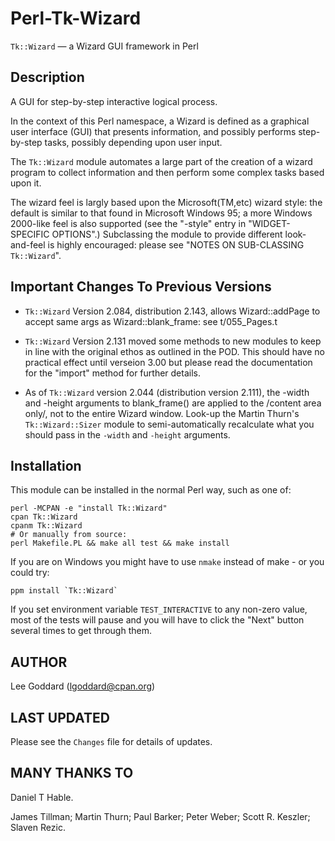 Perl-Tk-Wizard
====================================================

`Tk::Wizard` — a Wizard GUI framework in Perl

Description
-----------

A GUI for step-by-step interactive logical process.

In the context of this Perl namespace, a Wizard is defined as a graphical
user interface (GUI) that presents information, and possibly performs
step-by-step tasks, possibly depending upon user input.

The `Tk::Wizard` module automates a large part of the creation of a
wizard program to collect information and then perform some complex
tasks based upon it.

The wizard feel is largly based upon the Microsoft(TM,etc) wizard style:
the default is similar to that found in Microsoft Windows 95; a more
Windows 2000-like feel is also supported (see the "-style" entry in
"WIDGET-SPECIFIC OPTIONS".)  Subclassing the module to provide different
look-and-feel is highly encouraged: please see "NOTES ON SUB-CLASSING
`Tk::Wizard`".

Important Changes To Previous Versions
--------------------------------------

* `Tk::Wizard` Version 2.084, distribution 2.143,
  allows Wizard::addPage to accept same args as Wizard::blank_frame:
  see t/055_Pages.t

* `Tk::Wizard` Version 2.131 moved some methods to new modules to keep
  in line with the original ethos as outlined in the POD.
  This should have no practical effect until verseion 3.00 but
  please read the documentation for the "import" method for
  further details.

* As of `Tk::Wizard` version 2.044 (distribution version 2.111),
  the -width and -height arguments to blank_frame() are applied
  to the /content area only/, not to the entire Wizard window.
  Look-up the Martin Thurn's `Tk::Wizard::Sizer` module
  to semi-automatically recalculate what you should pass in the
  `-width` and `-height` arguments.

Installation
------------

This module can be installed in the normal Perl way, such as one of:

    perl -MCPAN -e "install Tk::Wizard"
    cpan Tk::Wizard
    cpanm Tk::Wizard
    # Or manually from source:
    perl Makefile.PL && make all test && make install

If you are on Windows you might have to use `nmake` instead of make -
or you could try:

    ppm install `Tk::Wizard`

If you set environment variable `TEST_INTERACTIVE` to any non-zero
value, most of the tests will pause and you will have to click the
"Next" button several times to get through them.

AUTHOR
------
Lee Goddard (lgoddard@cpan.org)

LAST UPDATED
------------
Please see the `Changes` file for details of updates.

MANY THANKS TO
--------------
Daniel T Hable.

James Tillman;
Martin Thurn;
Paul Barker;
Peter Weber;
Scott R. Keszler;
Slaven Rezic.

